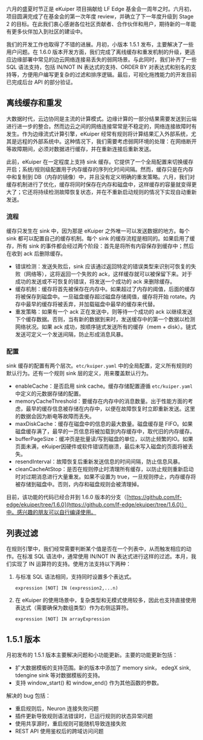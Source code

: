 六月的盛夏时节正是 eKuiper 项目捐献给 LF Edge 基金会一周年之时。六月初，项目圆满完成了在基金会的第一次年度 review，并确立了下一年度升级到 Stage 2 的目标。在此我们衷心感谢各位社区贡献者、合作伙伴和用户，期待新的一年能有更多伙伴加入到社区的建设中。

我们的开发工作也取得了不错的进展。月初，小版本 1.5.1 发布，主要解决了一些用户问题。在 1.6.0 版本开发方面，我们完成了离线缓存和重发机制的升级，更适应边缘部署中常见的边云网络连接易丢失的弱网场景。与此同时，我们补齐了一些 SQL 语法支持，包括 IN/NOT IN 表达式的支持、ORDER BY 对表达式和别名的支持等，方便用户编写更复杂的过滤和排序逻辑。最后，可视化拖拽能力的开发目前已完成后台 API 的部分验证。

## 离线缓存和重发

大数据时代，云边协同是主流的计算模式。边缘计算的一部分结果需要发送到云端进行进一步的整合。然而边云之间的网络连接常常是不稳定的，网络连接故障时有发生。作为边缘流式计算引擎，eKuiper 经常有规则将计算结果汇入外部系统，尤其是远程的外部系统中。这种情况下，我们需要考虑弱网环境的处理：在网络断开等故障期间，必须对数据进行缓存，并在重新连接后重新发送。

此前，eKuiper 在一定程度上支持 sink 缓存。它提供了一个全局配置来切换缓存开启；系统/规则级配置用于内存缓存的序列化时间间隔。然而，缓存只是在内存中和复制到 DB（内存的镜像）中，并且没有定义明确的重发策略。六月，我们对缓存机制进行了优化，缓存将同时保存在内存和磁盘中，这样缓存的容量就变得更大了；它还将持续检测故障恢复状态，并在不重新启动规则的情况下实现自动重新发送。

### 流程

缓存只发生在 sink 中，因为那是 eKuiper 之外唯一可以发送数据的地方。每个 sink 都可以配置自己的缓存机制。每个 sink 的缓存流程是相同的。如果启用了缓存，所有 sink 的事件都会经过两个阶段：首先是将所有内容保存到缓存中；然后在收到 ack 后删除缓存。

- 错误检测：发送失败后，sink 应该通过返回特定的错误类型来识别可恢复的失败（网络等），这将返回一个失败的 ack，这样缓存就可以被保留下来。对于成功的发送或不可恢复的错误，将发送一个成功的 ack 来删除缓存。
- 缓存机制：缓存将首先被保存在内存中。如果超过了内存的阈值，后面的缓存将被保存到磁盘中。一旦磁盘缓存超过磁盘存储阈值，缓存将开始 rotate。内存中最早的缓存将被丢弃，并加载磁盘中最早的缓存来代替。
- 重发策略：如果有一个 ack 正在发送中，则等待一个成功的 ack 以继续发送下个缓存数据。否则，当有新的数据到来时，发送缓存中的第一个数据以检测网络状况。如果 ack 成功，按顺序链式发送所有的缓存（mem + disk）。链式发送可定义一个发送间隔，防止形成消息风暴。

### 配置

sink 缓存的配置有两个层次。`etc/kuiper.yaml` 中的全局配置，定义所有规则的默认行为。还有一个规则 sink 层的定义，用来覆盖默认行为。

- enableCache：是否启用 sink cache。缓存存储配置遵循 `etc/kuiper.yaml` 中定义的元数据存储的配置。
- memoryCacheThreshold：要缓存在内存中的消息数量。出于性能方面的考虑，最早的缓存信息被存储在内存中，以便在故障恢复时立即重新发送。这里的数据会因为断电等故障而丢失。
- maxDiskCache：缓存在磁盘中的信息的最大数量。磁盘缓存是 FIFO。如果磁盘缓存满了，最早的一页信息将被加载到内存缓存中，取代旧的内存缓存。
- bufferPageSize：缓冲页是批量读/写到磁盘的单位，以防止频繁的IO。如果页面未满，eKuiper因硬件或软件错误而崩溃，最后未写入磁盘的页面将被丢失。
- resendInterval：故障恢复后重新发送信息的时间间隔，防止信息风暴。
- cleanCacheAtStop：是否在规则停止时清理所有缓存，以防止规则重新启动时对过期消息进行大量重发。如果不设置为 true，一旦规则停止，内存缓存将被存储到磁盘中。否则，内存和磁盘规则会被清理掉。

目前，该功能的代码已经合并到 1.6.0 版本的分支（[https://github.com/lf-edge/ekuiper/tree/1.6.0](https://github.com/lf-edge/ekuiper/tree/1.6.0)）中。感兴趣的朋友可以自行编译使用。

## 列表过滤

在规则引擎中，我们经常需要判断某个值是否在一个列表中，从而触发相应的动作。在标准 SQL 语法中，通常使用 IN/NOT IN 表达式进行这样的过滤。本月，我们实现了 IN 运算符的支持。使用方法支持以下两种：

1. 与标准 SQL 语法相同，支持同时设置多个表达式。

   ```
   expression [NOT] IN (expression2,...n)
   ```

2. 在 eKuiper 的使用场景中，复杂类型和无模式使用较多，因此也支持直接使用表达式（需要确保为数组类型）作为右侧运算符。 

   ```
   expression [NOT] IN arrayExpression
   ```

## 1.5.1 版本

月初发布的 1.5.1 版本主要解决问题和小功能更新。主要的功能更新包括：

- 扩大数据模板的支持范围。新的版本中添加了 memory sink， edegX sink, tdengine sink 等对数据模板的支持。
- 支持 window_start() 和 window_end() 作为其他函数的参数。

解决的 bug 包括：

- 重启规则后，Neuron 连接失败问题
- 插件更新导致规则语法错误时，已运行规则的状态异常问题
- 使用共享源时，重启规则可能随机导致连接失败
- REST API 使用鉴权后的跨域访问问题
